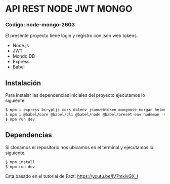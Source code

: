 # API REST NODE JWT MONGO

### Codigo: node-mongo-2603

El presente proyecto tiene login y registro con json web tokens.

- Node.js
- JWT
- Mondo DB
- Express
- Babel

## Instalación

Para instalar las dependencias iniciales del proyecto ejecutamos lo siguiente:

```sh
$ npm i express bcryptjs cors dotenv jsonwebtoken mongoose morgan helmet
$ npm i @babel/core @babel/cli @babel/node @babel/preset-env nodemon -D
$ npm run dev
```

## Dependencias

Si clonamos el repositorio nos ubicamos en el terminal y ejecutamos lo siguiente.

```sh
$ npm install
$ npm run dev
```

Esta basado en el tutorial de Fazt: https://youtu.be/lV7mxivGX_I

